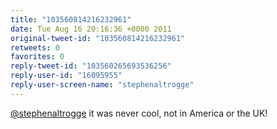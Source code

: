 ```yaml
---
title: "103560814216232961"
date: Tue Aug 16 20:16:36 +0000 2011
original-tweet-id: "103560814216232961"
retweets: 0
favorites: 0
reply-tweet-id: "103560265693536256"
reply-user-id: "16095955"
reply-user-screen-name: "stephenaltrogge"
---
```

<a href="https://twitter.com/stephenaltrogge">@stephenaltrogge</a> it was never cool, not in America or the UK!
